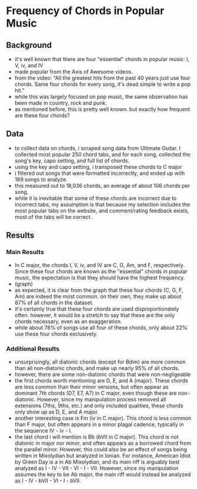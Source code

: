 # Frequency of Chords in Popular Music
## Background
- it's well known that there are four "essential" chords in popular music: I, V, iv, and IV
- made popular from the Axis of Awesome videos.
- from the video: "All the greatest hits from the past 40 years just use four chords. Same four chords for every song, it's dead simple to write a pop hit."
- while this was largely focused on pop music, the same observation has been made in country, rock and punk.
- as mentioned before, this is pretty well known. but exactly how frequent are these four chords?
## Data
- to collect data on chords, i scraped song data from Ultimate Guitar. I collected most popular 250 chord tabs, and for each song, collected the song's key, capo setting, and full list of chords.
- using the key and capo setting, i transposed these chords to C major
- i filtered out songs that were formatted incorrectly, and ended up with 169 songs to analyze.
- this measured out to 18,036 chords, an average of about 106 chords per song.
- while it is inevitable that some of these chords are incorrect due to incorrect tabs, my assumption is that because my selection includes the most popular tabs on the website, and comment/rating feedback exists, most of the tabs will be correct.
## Results
### Main Results
- In C major, the chords I, V, iv, and IV are C, G, Am, and F, respectively. Since these four chords are known as the "essential" chords in popular music, the expectation is that they should have the highest frequency.
- (graph)
- as expected, it is clear from the graph that these four chords (C, G, F, Am) are indeed the most common. on their own, they make up about 87% of all chords in the dataset.
- it's certainly true that these four chords are used disproportionately often. however, it would be a stretch to say that these are the only chords necessary, even as an exaggeration.
- while about 78% of songs use all four of these chords, only about 22% use these four chords exclusively.
### Additional Results
- unsurprisingly, all diatonic chords (except for Bdim) are more common than all non-diatonic chords, and make up nearly 95% of all chords.
- however, there are some non-diatonic chords that were non-negligeable
- the first chords worth mentioning are D, E, and A (major). These chords are less common than their minor versions, but often appear as dominant 7th chords (D7, E7, A7) in C major, even though these are non-diatonic. However, since my manipulation process removed all extensions (7ths, 9ths, etc.) and only included qualities, these chords only show up as D, E, and A major.
- another interesting case is Fm (iv in C major). This chord is less common than F major, but often appears in a minor plagal cadence, typically in the sequence IV - iv - I.
- the last chord i will mention is Bb (bVII in C major). This chord is not diatonic in major nor minor, and often appears as a borrowed chord from the parallel minor. However, this could also be an effect of songs being written in Mixolydian but analyzed in Ionian. For instance, American Idiot by Green Day is a in Ab Mixolydian, and its main riff is arguably best analyzed as I - IV - VII - VI - I - VII. However, since my manipulation assumes the key to be Ab major, the main riff would instead be analyzed as I - IV - bVII - VI - I - bVII. 
